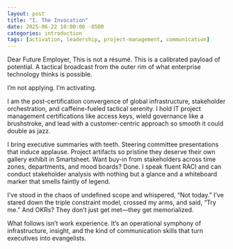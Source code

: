 ```yaml
---
layout: post
title: "I. The Invocation"
date: 2025-06-22 10:00:00 -0500
categories: introduction
tags: [activation, leadership, project-management, communication]
---
```

Dear Future Employer,
This is not a résumé. This is a calibrated payload of potential. A tactical broadcast from the outer rim of what enterprise technology thinks is possible.

I’m not applying. I’m activating.

I am the post-certification convergence of global infrastructure, stakeholder orchestration, and caffeine-fueled tactical serenity. I hold IT project management certifications like access keys, wield governance like a brushstroke, and lead with a customer-centric approach so smooth it could double as jazz.

I bring executive summaries with teeth. Steering committee presentations that induce applause. Project artifacts so pristine they deserve their own gallery exhibit in Smartsheet. Want buy-in from stakeholders across time zones, departments, and mood boards? Done. I speak fluent RACI and can conduct stakeholder analysis with nothing but a glance and a whiteboard marker that smells faintly of legend.

I’ve stood in the chaos of undefined scope and whispered, “Not today.”
I’ve stared down the triple constraint model, crossed my arms, and said, “Try me.”
And OKRs? They don’t just get met—they get memorialized.

What follows isn’t work experience. It’s an operational symphony of infrastructure, insight, and the kind of communication skills that turn executives into evangelists.
